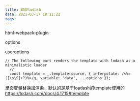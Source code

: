 ```yaml
---
title: 聊聊lodash
date: 2021-03-17 18:11:22
tags:
---
```

html-webpack-plugin

options

useroptions

```
// The following part renders the template with lodash as a minimalistic loader
  //
  const template = _.template(source, { interpolate: /<%=([\s\S]+?)%>/g, variable: 'data', ...options });
```
里面变量替换加渲染，默认的是基于loadash的template使用的
https://lodash.com/docs/4.17.15#template
